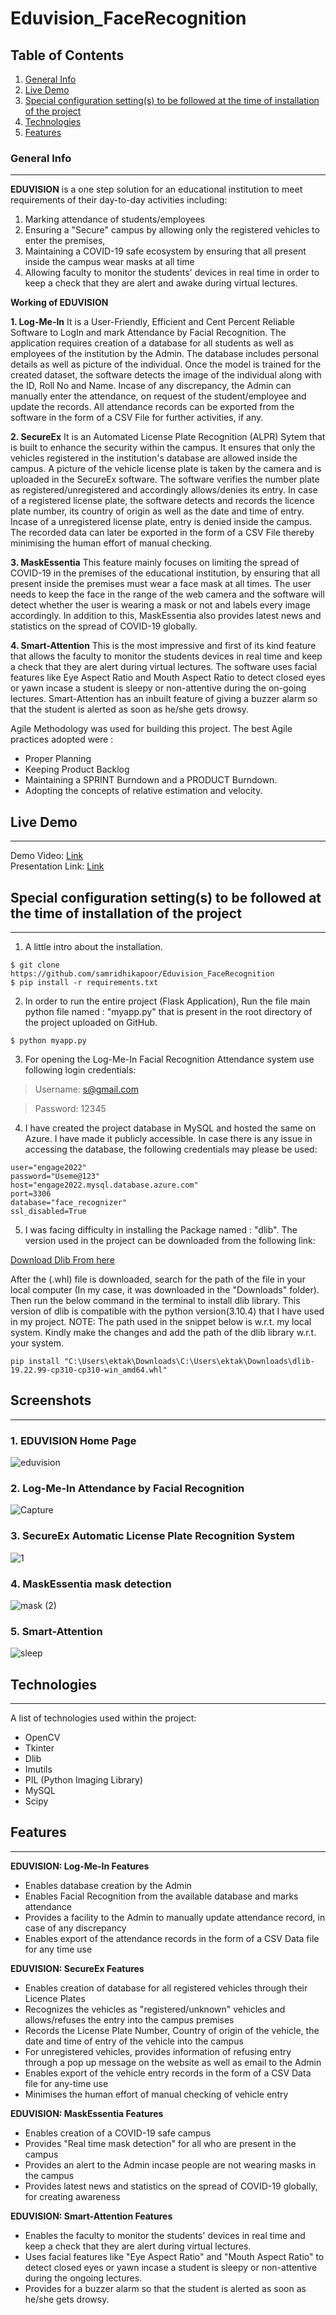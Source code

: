 # Eduvision_FaceRecognition

## Table of Contents
1. [General Info](#general-info)
2. [Live Demo](#live-demo)
3. [Special configuration setting(s) to be followed at the time of installation of the project](#special-configuration-settings-to-be-followed-at-the-time-of-installation-of-the-project)
4. [Technologies](#technologies)
5. [Features](#features)
### General Info
***
**EDUVISION** is a one step solution for an educational institution to meet requirements of their day-to-day activities including:
1. Marking attendance of students/employees
2. Ensuring a "Secure" campus by allowing only the registered vehicles to enter the premises, 
3. Maintaining a COVID-19 safe ecosystem by ensuring that all present inside the campus wear masks at all time 
4. Allowing faculty to monitor the students' devices in real time in order to keep a check that they are alert and awake during virtual lectures.


**Working of EDUVISION**

**1. Log-Me-In**
It is a User-Friendly, Efficient and Cent Percent Reliable Software to LogIn and mark Attendance by Facial Recognition. The application requires creation of a database for all students as well as employees of the institution by the Admin. The database includes personal details as well as picture of the individual. Once the model is trained for the created dataset, the software detects the image of the individual along with the ID, Roll No and Name. Incase of any discrepancy, the Admin can manually enter the attendance, on request of the student/employee and update the records. All attendance records can be exported from the software in the form of a CSV File for further activities, if any. 

**2. SecureEx**
It is an Automated License Plate Recognition (ALPR) Sytem that is built to enhance the security within the campus. It ensures that only the vehicles registered in the institution's database are allowed inside the campus. A picture of the vehicle license plate is taken by the camera and is uploaded in the SecureEx software. The software verifies the number plate as registered/unregistered and accordingly allows/denies its entry. In case of a registered license plate, the software detects and records the licence plate number, its country of origin as well as the date and time of entry. Incase of a unregistered license plate, entry is denied inside the campus. The recorded data can later be exported in the form of a CSV File thereby minimising the human effort of manual checking.

**3. MaskEssentia**
This feature mainly focuses on limiting the spread of COVID-19 in the premises of the educational institution, by ensuring that all present inside the premises must wear a face mask at all times. The user needs to keep the face in the range of the web camera and the software will detect whether the user is wearing a mask or not and labels every image accordingly. In addition to this, MaskEssentia also provides latest news and statistics on the spread of COVID-19 globally.


**4. Smart-Attention**
This is the most impressive and first of its kind feature that allows the faculty to monitor the students devices in real time and keep a check that they are alert during virtual lectures. The software uses facial features like Eye Aspect Ratio and Mouth Aspect Ratio to detect closed eyes or yawn incase a student is sleepy or non-attentive during the on-going lectures. Smart-Attention has an inbuilt feature of giving a buzzer alarm so that the student is alerted as soon as he/she gets drowsy.


Agile Methodology was used for building this project. The best Agile practices adopted were :

* Proper Planning
* Keeping Product Backlog
* Maintaining a SPRINT Burndown and a PRODUCT Burndown.
* Adopting the concepts of relative estimation and velocity.

## Live Demo 
***

Demo Video: [Link](https://youtu.be/XBQSv4InpDw)<br>
Presentation Link: [Link](https://drive.google.com/file/d/1KSiShHzTlHFyItlIFz233kxqrYmLFYTx/view?usp=sharing)

## Special configuration setting(s) to be followed at the time of installation of the project
***
1. A little intro about the installation. 
```
$ git clone https://github.com/samridhikapoor/Eduvision_FaceRecognition
$ pip install -r requirements.txt
```
2. In order to run the entire project (Flask Application), Run the file main python file named : "myapp.py" that is present in the root directory of the project uploaded on GitHub. 
```
$ python myapp.py
```
3. For opening the Log-Me-In Facial Recognition Attendance system use following login credentials:

> Username: s@gmail.com

> Password: 12345

4. I have created the project database in MySQL and hosted the same on Azure. I have made it publicly accessible. In case there is any issue in accessing the database, the following credentials may please be used:
```
user="engage2022"
password="Useme@123"
host="engage2022.mysql.database.azure.com"
port=3306
database="face_recognizer"
ssl_disabled=True
```

5. I was facing difficulty in installing the Package named : "dlib". The version used in the project can be downloaded from the following link:

[Download Dlib From here](https://github.com/datamagic2020/Install-dlib/raw/main/dlib-19.22.99-cp310-cp310-win_amd64.whl)

After the (.whl) file is downloaded, search for the path of the file in your local computer (In my case, it was downloaded in the "Downloads" folder). Then run the below command in the terminal to install dlib library. This version of dlib is compatible with the python version(3.10.4) that I have used in my project. NOTE: The path used in the snippet below is w.r.t. my local system. Kindly make the changes and add the path of the dlib library w.r.t. your system.
```
pip install "C:\Users\ektak\Downloads\C:\Users\ektak\Downloads\dlib-19.22.99-cp310-cp310-win_amd64.whl"
```


## Screenshots
***
### 1. EDUVISION Home Page
![eduvision](https://user-images.githubusercontent.com/83203229/170849771-6de9312a-952e-4e0b-beed-3ca1681461fc.PNG)

### 2. Log-Me-In Attendance by Facial Recognition
![Capture](https://user-images.githubusercontent.com/83203229/170849315-267a3766-e124-4014-9236-bd00e0d472e4.PNG)


### 3. SecureEx Automatic License Plate Recognition System
![1](https://user-images.githubusercontent.com/83203229/170849446-2efdaea2-211c-4b3b-a790-e88da421309f.PNG)


### 4. MaskEssentia mask detection
![mask (2)](https://user-images.githubusercontent.com/83203229/170849552-533ee675-3ed7-4e67-abc1-531e6480c032.PNG)

### 5. Smart-Attention<br>
![sleep](https://user-images.githubusercontent.com/83203229/170849734-8fa2f0a9-2997-42d4-ac71-a9e39ec94485.PNG)

## Technologies
***
A list of technologies used within the project:
* OpenCV 
* Tkinter
* Dlib
* Imutils
* PIL (Python Imaging Library)
* MySQL
* Scipy

## Features
***
**EDUVISION: Log-Me-In Features**
* Enables database creation by the Admin
* Enables Facial Recognition from the available database and marks attendance
* Provides a facility to the Admin to manually update attendance record, in case of any discrepancy
* Enables export of the attendance records in the form of a CSV Data file for any time use

**EDUVISION: SecureEx Features**
* Enables creation of database for all registered vehicles through their Licence Plates
* Recognizes the vehicles as "registered/unknown" vehicles and allows/refuses the entry into the campus premises
* Records the License Plate Number, Country of origin of the vehicle, the date and time of entry of the vehicle into the campus
* For unregistered vehicles, provides information of refusing entry through a pop up message on the website as well as email to the Admin
* Enables export of the vehicle entry records in the form of a CSV Data file for any-time use
* Minimises the human effort of manual checking of vehicle entry

**EDUVISION: MaskEssentia Features**
* Enables creation of a COVID-19 safe campus 
* Provides "Real time mask detection" for all who are present in the campus
* Provides an alert to the Admin incase people are not wearing masks in the campus
* Provides latest news and statistics on the spread of COVID-19 globally, for creating awareness

**EDUVISION: Smart-Attention Features**
* Enables the faculty to monitor the students' devices in real time and keep a check that they are alert during virtual lectures. 
* Uses facial features like "Eye Aspect Ratio" and "Mouth Aspect Ratio" to detect closed eyes or yawn incase a student is sleepy or non-attentive during the ongoing lectures. 
* Provides for a buzzer alarm so that the student is alerted as soon as he/she gets drowsy.

